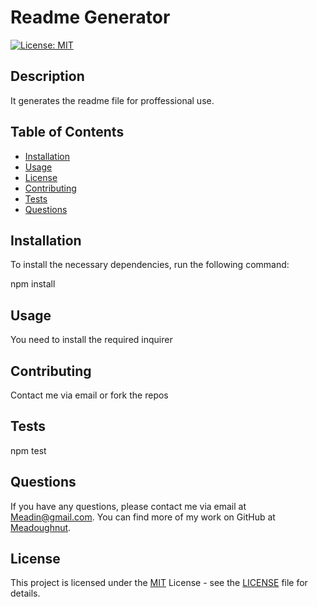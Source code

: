 
# Readme Generator

[![License: MIT](https://img.shields.io/badge/License-MIT-brightgreen.svg)](https://opensource.org/licenses/MIT)

## Description
It generates the readme file for proffessional use.


## Table of Contents

- [Installation](#installation)
- [Usage](#usage)
- [License](#license)
- [Contributing](#contributing)
- [Tests](#tests)
- [Questions](#questions)


## Installation

To install the necessary dependencies, run the following command:

npm install


## Usage

You need to install the required inquirer

## Contributing

Contact me via email or fork the repos

## Tests

npm test

## Questions

If you have any questions, please contact me via email at [Meadin@gmail.com](mailto:Meadin@gmail.com). 
You can find more of my work on GitHub at [Meadoughnut](https://github.com/Meadoughnut).

## License
This project is licensed under the [MIT](https://opensource.org/licenses/MIT) License - see the [LICENSE](LICENSE) file for details.